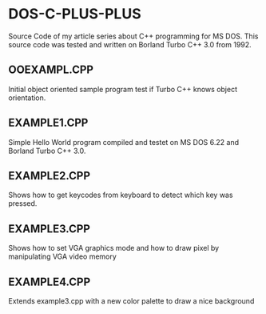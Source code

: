 # DOS-C-PLUS-PLUS
Source Code of my article series about C++ programming for MS DOS. This source code was tested and written on Borland Turbo C++ 3.0 from 1992.

## OOEXAMPL.CPP

Initial object oriented sample program test if Turbo C++ knows object orientation.

## EXAMPLE1.CPP

Simple Hello World program compiled and testet on MS DOS 6.22 and Borland Turbo C++ 3.0.

## EXAMPLE2.CPP

Shows how to get keycodes from keyboard to detect which key was pressed.

## EXAMPLE3.CPP

Shows how to set VGA graphics mode and how to draw pixel by manipulating VGA video memory

## EXAMPLE4.CPP

Extends example3.cpp with a new color palette to draw a nice background